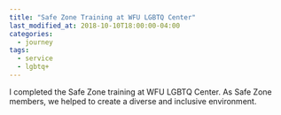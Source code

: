 ```yaml
---
title: "Safe Zone Training at WFU LGBTQ Center"
last_modified_at: 2018-10-10T18:00:00-04:00
categories:
  - journey
tags:
  - service
  - lgbtq+
---
```


I completed the Safe Zone training at WFU LGBTQ Center. As Safe Zone members, we helped to create a diverse and inclusive environment.